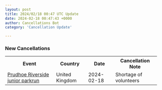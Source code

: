 ```yaml
---
layout: post
title: 2024/02/18 00:47 UTC Update
date: 2024-02-18 00:47:43 +0000
author: Cancellations Bot
category: 'Cancellation Update'

---
```


<h3>New Cancellations</h3>
<div class='hscrollable'>
<table style='width: 100%'>
    <tr>
        <th>Event</th>
        <th>Country</th>
        <th>Date</th>
        <th>Cancellation Note</th>
    </tr>
    <tr>
        <td><a href="https://www.parkrun.org.uk/prudhoeriverside-juniors">Prudhoe Riverside junior parkrun</a></td>
        <td>United Kingdom</td>
        <td>2024-02-18</td>
        <td>Shortage of volunteers</td>
    </tr>
</table>
</div>
